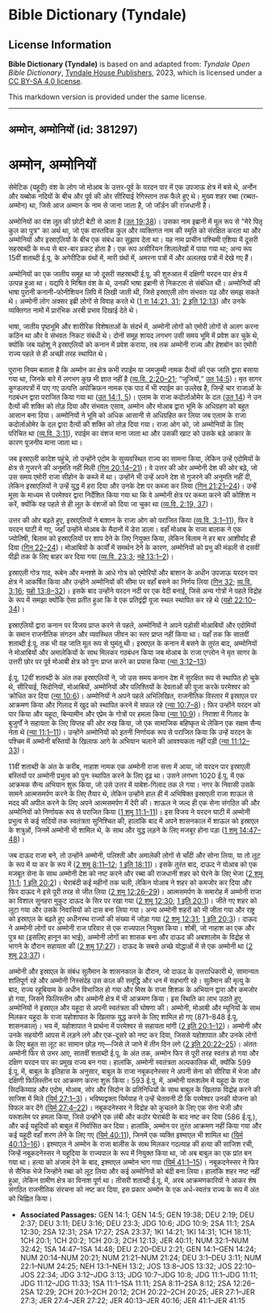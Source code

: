 # Bible Dictionary (Tyndale)

## License Information

**Bible Dictionary (Tyndale)** is based on and adapted from: _Tyndale Open Bible Dictionary_, [Tyndale House Publishers](https://tyndaleopenresources.com/), 2023, which is licensed under a [CC BY-SA 4.0 license](https://creativecommons.org/licenses/by-sa/4.0/legalcode.en).

This markdown version is provided under the same license.



--------------------------------

## अम्मोन, अम्मोनियों (id: 381297)

अम्मोन, अम्मोनियों
==================

सेमेटिक (यहूदी) वंश के लोग जो मोआब के उत्तर\-पूर्व के यरदन पार में एक उपजाऊ क्षेत्र में बसे थे, अर्नोन और यब्बोक नदियों के बीच और पूर्व की ओर सीरियाई रेगिस्तान तक फैले हुए थे। मुख्य शहर रब्बा (रब्बत\-अम्मोन) था, जिसे आज अम्मान के नाम से जाना जाता है, जो जॉर्डन की राजधानी है।

अम्मोनियों का वंश लूत की छोटी बेटी से आता है ([उत 19:38](https://ref.ly/Gen19:38))। उसका नाम इब्रानी में मूल रूप से "मेरे पितृ कुल का पुत्र" का अर्थ था, जो एक वास्तविक कुल और व्यक्तिगत नाम की स्मृति को संरक्षित करता था और अम्मोनियों और इस्राएलियों के बीच एक संबंध का सुझाव देता था। यह नाम प्राचीन पश्चिमी एशिया में दूसरी सहस्राब्दी के मध्य से बार\-बार प्रकट होता है। एक रूप असीरियन शिलालेखों में पाया गया था; अन्य रूप 15वीं शताब्दी ई.पू. के अगेरीटिक ग्रंथों में, मारी ग्रंथों में, अमरना पत्रों में और अललख पत्रों में देखे गए हैं।

अम्मोनियों का एक जातीय समूह था जो दूसरी सहस्राब्दी ई.पू. की शुरुआत में दक्षिणी यरदन पार क्षेत्र में उत्पन्न हुआ था। यद्यपि वे मिश्रित वंश के थे, उनकी भाषा इब्रानी से निकटता से संबंधित थी। अम्मोनियों की भाषा पुरानी कनानी\-फोनीशियन लिपि में लिखी जाती थी, जिसे इस्राएली लोग संभवतः पढ़ और समझ सकते थे। अम्मोनी लोग अक्सर इब्री लोगों से विवाह करते थे ([1 रा 14:21, 31](https://ref.ly/1Kgs14:21,1Kgs14:31); [2 इति 12:13](https://ref.ly/2Chr12:13)) और उनके व्यक्तिगत नामों में प्रारंभिक अरबी प्रभाव दिखाई देते थे।

भाषा, जातीय पृष्ठभूमि और शारीरिक विशेषताओं के संदर्भ में, अम्मोनी लोगों को एमोरी लोगों से अलग करना कठिन था और वे संभवतः निकट संबंधी थे। दोनों समूह शायद लगभग उसी समय भूमि में प्रवेश कर चुके थे, क्योंकि जब यहोशू ने इस्राएलियों को कनान में प्रवेश कराया, तब तक अम्मोनी राज्य और हेशबोन का एमोरी राज्य पहले से ही अच्छी तरह स्थापित थे।

पुराना नियम बताता है कि अम्मोन का क्षेत्र कभी रपाईम या जमजुम्मी नामक दैत्यों की एक जाति द्वारा बसाया गया था, जिनके बारे में लगभग कुछ भी ज्ञात नहीं है ([व्य.वि. 2:20–21](https://ref.ly/Deut2:20-Deut2:21); “जूजियों,” [उत 14:5](https://ref.ly/Gen14:5))। मृत सागर कुण्डलपत्रों में पाए गए उत्पत्ति अपोक्रिफ़न नामक एक पाठ में भी रपाईम का उल्लेख है, जिन्हें चार राजाओं के गठबंधन द्वारा पराजित किया गया था ([उत 14:1, 5](https://ref.ly/Gen14:1,Gen14:5))। एलाम के राजा कदोर्लाओमेर के दल ([उत 14](https://ref.ly/Gen14:1-Gen14:24)) ने उन दैत्यों की शक्ति को तोड़ दिया और संभवतः एसाव, अम्मोन और मोआब द्वारा भूमि के अधिग्रहण को बहुत आसान बना दिया। अम्मोनियों ने भूमि को अधिक आसानी से अधिग्रहित कर लिया जब एलाम के राजा कदोर्लाओमेर के दल द्वारा दैत्यों की शक्ति को तोड़ दिया गया। राजा ओग को, जो अम्मोनियों के लिए परिचित था ([व्य.वि. 3:11](https://ref.ly/Deut3:11)), रपाईम का वंशज माना जाता था और उसकी खाट को उसके बड़े आकार के कारण पूजनीय माना जाता था।

जब इस्राएली कादेश पहुंचे, तो उन्होंने एदोम के सुव्यवस्थित राज्य का सामना किया, लेकिन उन्हें एदोमियों के क्षेत्र से गुजरने की अनुमति नहीं मिली ([गिन 20:14–21](https://ref.ly/Num20:14-Num20:21))। वे उत्तर की ओर अम्मोनी देश की ओर बढ़े, जो उस समय एमोरी राजा सीहोन के कब्जे में था। उन्होंने भी उन्हें अपने देश से गुजरने की अनुमति नहीं दी, लेकिन इस्राएलियों ने उन्हें युद्ध में हरा दिया और उनके देश पर कब्जा कर लिया ([गिन 21:21–24](https://ref.ly/Num21:21-Num21:24))। उन्हें मूसा के माध्यम से परमेश्वर द्वारा निर्देशित किया गया था कि वे अम्मोनी क्षेत्र पर कब्जा करने की कोशिश न करें, क्योंकि वह पहले से ही लूत के वंशजों को दिया जा चुका था ([व्य.वि. 2:19, 37](https://ref.ly/Deut2:19,Deut0:37))।

उत्तर की ओर बढ़ते हुए, इस्राएलियों ने बाशान के राजा ओग को पराजित किया ([व्य.वि. 3:1–11](https://ref.ly/Deut3:1-Deut3:11)), फिर वे यरदन घाटी में गए, जहाँ उन्होंने मोआब के मैदानों में डेरा डाला। वहाँ मोआब के राजा बालाक ने एक ज्योतिषी, बिलाम को इस्राएलियों पर शाप देने के लिए नियुक्त किया, लेकिन बिलाम ने हर बार आशीर्वाद ही दिया ([गिन 22–24](https://ref.ly/Num22:1-Num24:25))। मोआबियों के कार्यों में समर्थन देने के कारण, अम्मोनियों को प्रभु की मंडली से दसवीं पीढ़ी तक के लिए बाहर कर दिया गया ([व्य.वि. 23:3](https://ref.ly/Deut23:3); [नहे 13:1–2](https://ref.ly/Neh13:1-Neh13:2))।

इस्राएली गोत्र गाद, रूबेन और मनश्शे के आधे गोत्र को एमोरियों और बाशान के अधीन उपजाऊ यरदन पार क्षेत्र ने आकर्षित किया और उन्होंने अम्मोनियों की सीमा पर वहाँ बसने का निर्णय लिया ([गिन 32](https://ref.ly/Num32:1-Num32:42); [व्य.वि. 3:16](https://ref.ly/Deut3:16); [यहो 13:8–32](https://ref.ly/Josh13:8-Josh13:32))। इसके बाद उन्होंने यरदन नदी पर एक वेदी बनाई, जिसे अन्य गोत्रों ने पहले विद्रोह के रूप में समझा क्योंकि ऐसा प्रतीत हुआ कि वे एक प्रतिद्वंद्वी पूजा स्थल स्थापित कर रहे थे ([यहो 22:10–34](https://ref.ly/Josh22:10-Josh22:34))।

इस्राएलियों द्वारा कनान पर विजय प्राप्त करने से पहले, अम्मोनियों ने अपने पड़ोसी मोआबियों और एदोमियों के समान राजनीतिक संगठन और व्यवस्थित जीवन का स्तर प्राप्त नहीं किया था। यहाँ तक कि सातवीं शताब्दी ई.पू. तक भी यह जाति मूल रूप से घुमंतू थी। इस्राएल के कनान में बसने के तुरंत बाद, अम्मोनियों ने मोआबियों और अमालेकियों के साथ मिलकर गठबंधन किया जब मोआब के राजा एग्लोन ने मृत सागर के उत्तरी छोर पर पूर्व मोआबी क्षेत्र को पुनः प्राप्त करने का प्रयास किया ([न्या 3:12–13](https://ref.ly/Judg3:12-Judg3:13))

ई.पू. 12वीं शताब्दी के अंत तक इस्राएलियों ने, जो उस समय कनान देश में सुरक्षित रूप से स्थापित हो चुके थे, सीरियाई, सिदोनियों, मोआबियों, अम्मोनियों और पलिश्तियों के देवताओं की पूजा करके परमेश्वर को क्रोधित कर दिया ([न्या 10:6](https://ref.ly/INVALID))। अम्मोनियों ने अपने पहले अभिलिखित, राजनीतिक विस्तार में इस्राएल पर आक्रमण किया और गिलाद में खुद को स्थापित करने में सफल रहे ([न्या 10:7–8](https://ref.ly/INVALID))। फिर उन्होंने यरदन को पार किया और यहूदा, बिन्यामीन और एप्रेम के गोत्रों पर हमला किया ([न्या 10:9](https://ref.ly/INVALID))। निराशा में गिलाद के बुजुर्गों ने सहायता के लिए यिप्तह की ओर रुख किया, जो एक सामाजिक बहिष्कृत थे लेकिन एक सक्षम सैन्य नेता थे ([न्या 11:1–11](https://ref.ly/INVALID))। उन्होंने अम्मोनियों को इतनी निर्णायक रूप से पराजित किया कि उन्हें यरदन के पश्चिम में अम्मोनी बस्तियों के खिलाफ आगे के अभियान चलाने की आवश्यकता नहीं पड़ी ([न्या 11:12–33](https://ref.ly/INVALID))।

11वीं शताब्दी के अंत के करीब, नाहाश नामक एक अम्मोनी राजा सत्ता में आया, जो यरदन पार इस्राएली बस्तियों पर अम्मोनी प्रभुत्व को पुनः स्थापित करने के लिए दृढ़ था। उसने लगभग 1020 ई.पू. में एक आक्रमक सैन्य अभियान शुरू किया, जो उसे उत्तर में याबेश\-गिलाद तक ले गया। नगर के निवासी उसके सामने आत्मसमर्पण करने के लिए तैयार थे, लेकिन उन्होंने हाल ही में अभिषिक्त इस्राएली राजा शाऊल से मदद की अपील करने के लिए अपने आत्मसमर्पण में देरी की। शाऊल ने जल्द ही एक सेना संगठित की और अम्मोनियों को निर्णायक रूप से पराजित किया ([1 शमू 11:1–11](https://ref.ly/1Sam11:1-1Sam11:11))। इस विजय ने यरदन घाटी में अम्मोनी प्रभुत्व से कई सदियों तक स्वतंत्रता सुनिश्चित की, हालांकि बाद में अपने शासनकाल में शाऊल को इस्राएल के शत्रुओं, जिनमें अम्मोनी भी शामिल थे, के साथ और युद्ध लड़ने के लिए मजबूर होना पड़ा ([1 शमू 14:47–48](https://ref.ly/1Sam14:47-1Sam14:48))।

जब दाऊद राजा बने, तो उन्होंने अम्मोनी, पलिश्ती और अमालेकी लोगों से चाँदी और सोना लिया, या तो लूट के रूप में या कर के रूप में ([2 शमू 8:11–12](https://ref.ly/2Sam8:11-2Sam8:12); [1 इति 18:11](https://ref.ly/1Chr18:11))। इसके तुरंत बाद, दाऊद ने योआब को एक मजबूत सेना के साथ अम्मोनी देश को नष्ट करने और रब्बा की राजधानी शहर को घेरने के लिए भेजा ([2 शमू 11:1](https://ref.ly/2Sam11:1); [1 इति 20:2](https://ref.ly/1Chr20:2))। घेराबंदी कई महीनों तक चली, लेकिन योआब ने शहर को कमजोर कर दिया और फिर दाऊद ने इसे पूरी तरह से जीत लिया ([2 शमू 12:26–29](https://ref.ly/2Sam12:26-2Sam12:29))। आत्मसमर्पण के समारोह में अम्मोनी राजा का विशाल सुनहरा मुकुट दाऊद के सिर पर रखा गया ([2 शमू 12:30](https://ref.ly/2Sam12:30); [1 इति 20:1](https://ref.ly/1Chr20:1))। जीते गए शहर को लूटा गया और उसके निवासियों को दास बना लिया गया। अन्य अम्मोनी शहरों को भी जीता गया और राष्ट्र को इस्राएल के बढ़ते हुए अधीनस्थ राज्यों की संख्या में जोड़ा गया ([2 शमू 12:31](https://ref.ly/2Sam12:31); [1 इति 20:3](https://ref.ly/1Chr20:3))। दाऊद ने अम्मोनी लोगों पर अम्मोनी राज परिवार से एक राज्यपाल नियुक्त किया। शोबी, जो नाहाश का एक और पुत्र था (इसलिए हानून का भाई), अम्मोनी लोगों का शासक बना और दाऊद की अबशालोम के विद्रोह से भागने के दौरान सहायता की ([2 शमू 17:27](https://ref.ly/2Sam17:27))। दाऊद के सबसे अच्छे योद्धाओं में से एक अम्मोनी था ([2 शमू 23:37](https://ref.ly/2Sam23:37))।

अम्मोनी और इस्राएल के संबंध सुलैमान के शासनकाल के दौरान, जो दाऊद के उत्तराधिकारी थे, सामान्यतः शांतिपूर्ण रहे और अम्मोनी निस्संदेह उस काल की समृद्धि और धन में सहभागी रहे। सुलैमान की मृत्यु के बाद, राज्य रहूबियाम के अधीन विभाजित हो गया और मिस्र के राजा शिशक के अभियान द्वारा और कमजोर हो गया, जिसने फिलिस्तीन और अम्मोनी क्षेत्र में भी आक्रमण किया। इस स्थिति का लाभ उठाते हुए, अम्मोनियों ने इस्राएल और यहूदा से अपनी स्वतंत्रता की घोषणा की। अम्मोनी, मोआबी और म्यूनियों के साथ मिलकर यहूदा के राजा यहोशापात के खिलाफ युद्ध करने के लिए शामिल हो गए (871–848 ई.पू. शासनकाल)। भय में, यहोशापात ने प्रार्थना में परमेश्वर से सहायता मांगी ([2 इति 20:1–12](https://ref.ly/2Chr20:1-2Chr20:12))। अम्मोनी और उनके सहयोगी आपस में लड़ने लगे और एक\-दूसरे को नष्ट कर दिया, जिससे यहोशापात और उनके लोगों के लिए बहुत सा लूट का सामान छोड़ गए—जिसे ले जाने में तीन दिन लगे ([2 इति 20:22–25](https://ref.ly/2Chr20:22-2Chr20:25))। अंततः अम्मोनी फिर से उभर आए, सातवीं शताब्दी ई.पू. के अंत तक, अम्मोन फिर से पूरी तरह स्वतंत्र हो गया और दक्षिण यरदन पार का प्रमुख राज्य बन गया। हालांकि, अम्मोनी स्वतंत्रता अल्पकालिक थी, क्योंकि 599 ई.पू. में, बाबुल के इतिहास के अनुसार, बाबुल के राजा नबूकदनेस्सर ने अपनी सेना को सीरिया में भेजा और दक्षिणी फिलिस्तीन पर आक्रमण करना शुरू किया। 593 ई.पू. में, अम्मोनी यरूशलेम में यहूदा के राजा सिदकिय्याह और एदोम, मोआब, सोर और सिदोन के प्रतिनिधियों के साथ बाबुल के खिलाफ विद्रोह करने की साजिश में मिले ([यिर्म 27:1–3](https://ref.ly/Jer27:1-Jer27:3))। भविष्यद्वक्ता यिर्मयाह ने उन्हें चेतावनी दी कि परमेश्वर उनकी योजना को विफल कर देंगे ([यिर्म 27:4–22](https://ref.ly/Jer27:4-Jer27:22))। नबूकदनेस्सर ने विद्रोह को कुचलने के लिए एक सेना भेजी और यरूशलेम पर हमला किया, जिसे उन्होंने एक लंबी और कठोर घेराबंदी के बाद नष्ट कर दिया (586 ई.पू.), और कई यहूदियों को बाबुल में निर्वासित कर दिया। हालांकि, अम्मोन पर तुरंत आक्रमण नहीं किया गया और कई यहूदी वहाँ शरण लेने के लिए गए ([यिर्म 40:11](https://ref.ly/Jer40:11)), जिनमें एक व्यक्ति इश्माएल भी शामिल था ([यिर्म 40:13–16](https://ref.ly/Jer40:13-Jer40:16))। इश्माएल ने अम्मोन के राजा बालीस के साथ मिलकर गदल्याह की हत्या की साजिश रची, जिन्हें नबूकदनेस्सर ने यहूदिया के राज्यपाल के रूप में नियुक्त किया था, जो अब बाबुल का एक प्रांत बन गया था। हत्या को अंजाम देने के बाद, इश्माएल अम्मोन भाग गया ([यिर्म 41:1–15](https://ref.ly/Jer41:1-Jer41:15))। नबूकदनेस्सर ने फिर से सैनिक भेजे जिन्होंने रब्बा को लूट लिया और कई अम्मोनियों को बंदी बना लिया। हालांकि शहर नष्ट नहीं हुआ, लेकिन ग्रामीण क्षेत्र का विनाश पूर्ण था। तीसरी शताब्दी ई.पू. में, अरब आक्रमणकारियों ने आकर शेष संगठित राजनीतिक संरचना को नष्ट कर दिया, इस प्रकार अम्मोन के एक अर्ध\-स्वतंत्र राज्य के रूप में अंत को चिह्नित किया।

* **Associated Passages:** GEN 14:1; GEN 14:5; GEN 19:38; DEU 2:19; DEU 2:37; DEU 3:11; DEU 3:16; DEU 23:3; JDG 10:6; JDG 10:9; 2SA 11:1; 2SA 12:30; 2SA 12:31; 2SA 17:27; 2SA 23:37; 1KI 14:21; 1KI 14:31; 1CH 18:11; 1CH 20:1; 1CH 20:2; 1CH 20:3; 2CH 12:13; JER 40:11; NUM 32:1–NUM 32:42; 1SA 14:47–1SA 14:48; DEU 2:20–DEU 2:21; GEN 14:1–GEN 14:24; NUM 20:14–NUM 20:21; NUM 21:21–NUM 21:24; DEU 3:1–DEU 3:11; NUM 22:1–NUM 24:25; NEH 13:1–NEH 13:2; JOS 13:8–JOS 13:32; JOS 22:10–JOS 22:34; JDG 3:12–JDG 3:13; JDG 10:7–JDG 10:8; JDG 11:1–JDG 11:11; JDG 11:12–JDG 11:33; 1SA 11:1–1SA 11:11; 2SA 8:11–2SA 8:12; 2SA 12:26–2SA 12:29; 2CH 20:1–2CH 20:12; 2CH 20:22–2CH 20:25; JER 27:1–JER 27:3; JER 27:4–JER 27:22; JER 40:13–JER 40:16; JER 41:1–JER 41:15

